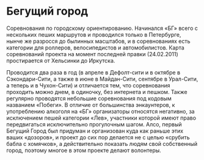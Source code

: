 # Бегущий город

Соревнования по городскому ориентированию. Начинался «БГ» всего с нескольких пеших маршрутов и проводился только в Петербурге, нынче же разросся до былинных масштабов, и в соревнованиях есть категории для роллеров, велосипедистов и автомобилистов. Карта соревнований проекта на момент последней правки (24.02.2011) простирается от Хельсинки до Иркутска.

Проводится два раза в год (в апреле в Дефолт-сити и в октябре в Сэкондари-Сити, а также в июне в Майдан-Сити, сентябре в Урал-Сити, а теперь и в Чухон-Сити) и отличается тем, что соревнования проходить можно днем, в одиночку, без интернета и пешком. Также регулярно проводятся небольшие соревнования под кодовым названием «Побеги». В отличие от большинства энкаунтеров, к употреблению алкоголя на «БГ» организаторы относятся негативно, за исключением пешей категории «Лев», участники которой имеют право передвигаться исключительно прогулочным шагом. Алсо, первый Бегущий Город был придуман и организован куда как раньше этих ваших «дозоров», и проект до сих пор делается не с целью «срубить бабла с хомячков», а действительно показать людям свой собственный город, поэтому многое в этом проекте делают волонтеры.
